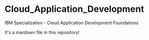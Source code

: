 # Cloud_Application_Development
IBM Specialization - Cloud Application Development Foundations

It's a mardown file in this repository!
